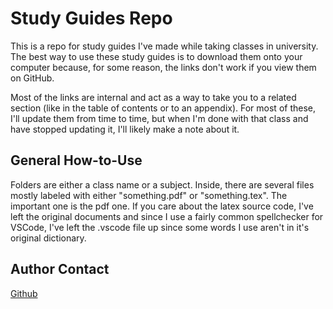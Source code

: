 # Study Guides Repo

This is a repo for study guides I've made while taking classes in university. The best way to use these study guides is to download them onto your computer because, for some reason, the links don't work if you view them on GitHub.

Most of the links are internal and act as a way to take you to a related section (like in the table of contents or to an appendix). For most of these, I'll update them from time to time, but when I'm done with that class and have stopped updating it, I'll likely make a note about it.

## General How-to-Use

Folders are either a class name or a subject. Inside, there are several files mostly labeled with either "something.pdf"
or "something.tex". The important one is the pdf one. If you care about the latex source code, I've left the original
documents and since I use a fairly common spellchecker for VSCode, I've left the .vscode file up since some words I use
aren't in it's original dictionary.

## Author Contact

[Github](https://github.com/ZSR3004)
